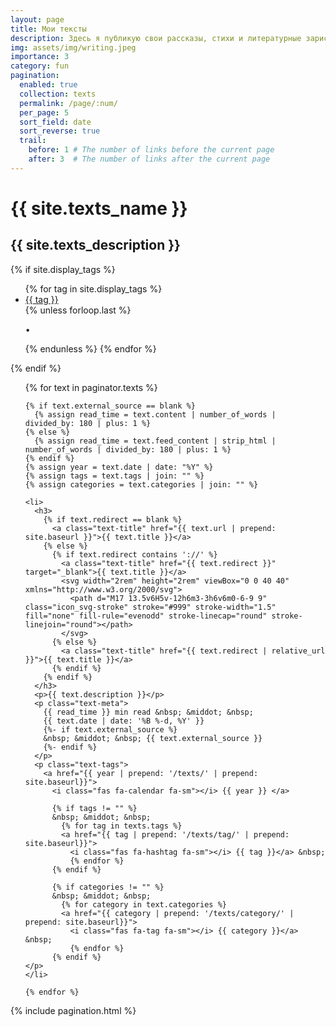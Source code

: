 ```yaml
---
layout: page
title: Мои тексты
description: Здесь я публикую свои рассказы, стихи и литературные зарисовки
img: assets/img/writing.jpeg
importance: 3
category: fun
pagination:
  enabled: true
  collection: texts
  permalink: /page/:num/
  per_page: 5
  sort_field: date
  sort_reverse: true
  trail:
    before: 1 # The number of links before the current page
    after: 3  # The number of links after the current page
---
```


<div class="text">

  <div class="header-bar">
    <h1>{{ site.texts_name }}</h1>
    <h2>{{ site.texts_description }}</h2>
  </div>

  {% if site.display_tags %}
  <div class="tag-list">
    <ul class="p-0 m-0">
      {% for tag in site.display_tags %}
        <li>
          <i class="fas fa-hashtag fa-sm"></i> <a href="{{ tag | prepend: '/texts/tag/' | relative_url }}">{{ tag }}</a>
        </li>
        {% unless forloop.last %}
          <p>&bull;</p>
        {% endunless %}
      {% endfor %}
    </ul>
  </div>
  {% endif %}

  <ul class="text-list">
    {% for text in paginator.texts %}

    {% if text.external_source == blank %}
      {% assign read_time = text.content | number_of_words | divided_by: 180 | plus: 1 %}
    {% else %}
      {% assign read_time = text.feed_content | strip_html | number_of_words | divided_by: 180 | plus: 1 %}
    {% endif %}
    {% assign year = text.date | date: "%Y" %}
    {% assign tags = text.tags | join: "" %}
    {% assign categories = text.categories | join: "" %}

    <li>
      <h3>
        {% if text.redirect == blank %}
          <a class="text-title" href="{{ text.url | prepend: site.baseurl }}">{{ text.title }}</a>
        {% else %}
          {% if text.redirect contains '://' %}
            <a class="text-title" href="{{ text.redirect }}" target="_blank">{{ text.title }}</a>
            <svg width="2rem" height="2rem" viewBox="0 0 40 40" xmlns="http://www.w3.org/2000/svg">
              <path d="M17 13.5v6H5v-12h6m3-3h6v6m0-6-9 9" class="icon_svg-stroke" stroke="#999" stroke-width="1.5" fill="none" fill-rule="evenodd" stroke-linecap="round" stroke-linejoin="round"></path>
            </svg>
          {% else %}
            <a class="text-title" href="{{ text.redirect | relative_url }}">{{ text.title }}</a>
          {% endif %}
        {% endif %}
      </h3>
      <p>{{ text.description }}</p>
      <p class="text-meta">
        {{ read_time }} min read &nbsp; &middot; &nbsp;
        {{ text.date | date: '%B %-d, %Y' }}
        {%- if text.external_source %}
        &nbsp; &middot; &nbsp; {{ text.external_source }}
        {%- endif %}
      </p>
      <p class="text-tags">
        <a href="{{ year | prepend: '/texts/' | prepend: site.baseurl}}">
          <i class="fas fa-calendar fa-sm"></i> {{ year }} </a>

          {% if tags != "" %}
          &nbsp; &middot; &nbsp;
            {% for tag in texts.tags %}
            <a href="{{ tag | prepend: '/texts/tag/' | prepend: site.baseurl}}">
              <i class="fas fa-hashtag fa-sm"></i> {{ tag }}</a> &nbsp;
              {% endfor %}
          {% endif %}

          {% if categories != "" %}
          &nbsp; &middot; &nbsp;
            {% for category in text.categories %}
            <a href="{{ category | prepend: '/texts/category/' | prepend: site.baseurl}}">
              <i class="fas fa-tag fa-sm"></i> {{ category }}</a> &nbsp;
              {% endfor %}
          {% endif %}
    </p>
    </li>

    {% endfor %}
  </ul>

  {% include pagination.html %}

</div>

